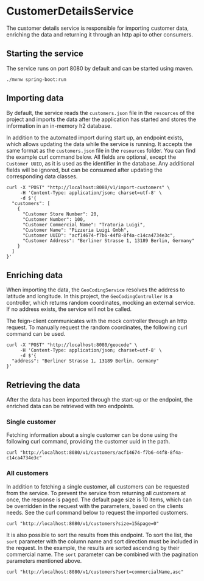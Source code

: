# CustomerDetailsService

The customer details service is responsible for importing customer data, enriching the data and returning it through an
http api to other consumers.

## Starting the service

The service runs on port 8080 by default and can be started using maven.

```shell
./mvnw spring-boot:run
```

## Importing data

By default, the service reads the `customers.json` file in the `resources` of the project and imports the data after the
application has started and stores the information in an in-memory h2 database.

In addition to the automated import during start up, an endpoint exists, which allows updating the data while the service
is running. It accepts the same format as the `customers.json` file in the `resources` folder. You can find the example
curl command below. All fields are optional, except the `Customer UUID`, as it is used as the identifier in the database.
Any additional fields will be ignored, but can be consumed after updating the corresponding data classes.

```shell
curl -X "POST" "http://localhost:8080/v1/import-customers" \
     -H 'Content-Type: application/json; charset=utf-8' \
     -d $'{
  "customers": [
    {
      "Customer Store Number": 20,
      "Customer Number": 100,
      "Customer Commercial Name": "Tratoria Luigi",
      "Customer Name": "Pizzeria Luigi Gmbh",
      "Customer UUID": "acf14674-f7b6-44f8-8f4a-c14ca4734e3c",
      "Customer Address": "Berliner Strasse 1, 13189 Berlin, Germany"
    }
  ]
}'
```

## Enriching data

When importing the data, the `GeoCodingService` resolves the address to latitude and longitude. In this project, the 
`GeoCodingController` is a controller, which returns random coordinates, mocking an external service. If no address
exists, the service will not be called.

The feign-client communicates with the mock controller through an http request. To manually request the random
coordinates, the following curl command can be used.

```shell
curl -X "POST" "http://localhost:8080/geocode" \
     -H 'Content-Type: application/json; charset=utf-8' \
     -d $'{
  "address": "Berliner Strasse 1, 13189 Berlin, Germany"
}'
```

## Retrieving the data

After the data has been imported through the start-up or the endpoint, the enriched data can be retrieved with two
endpoints.

### Single customer

Fetching information about a single customer can be done using the following curl command, providing the customer uuid
in the path.

```shell
curl "http://localhost:8080/v1/customers/acf14674-f7b6-44f8-8f4a-c14ca4734e3c"
```

### All customers

In addition to fetching a single customer, all customers can be requested from the service. To prevent the service from
returning all customers at once, the response is paged. The default page size is 10 items, which can be overridden in 
the request with the parameters, based on the clients needs. See the curl command below to request the imported
customers.

```shell
curl "http://localhost:8080/v1/customers?size=15&page=0"
```

It is also possible to sort the results from this endpoint. To sort the list, the `sort` parameter with the column name
and sort direction must be included in the request. In the example, the results are sorted ascending by their commercial
name. The `sort` parameter can be combined with the pagination parameters mentioned above.

```shell
curl "http://localhost:8080/v1/customers?sort=commercialName,asc"
```
